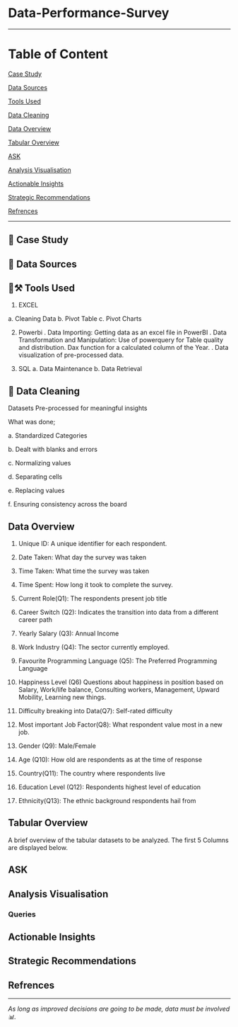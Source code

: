 # Data-Performance-Survey

---

# Table of Content

[Case Study](#case-study)

[Data Sources](#data-sources)

[Tools Used](#tools-used)

[Data Cleaning](#data-cleaning)

[Data Overview](#data-overview) 

[Tabular Overview](#tabular-overview) 

[ASK](#ask)

[Analysis Visualisation](#analysis-visualisation)

[Actionable Insights](#Actionable-insights)

[Strategic Recommendations](#strategic-recommendations)

[Refrences](#refrences)

---

## 💼 Case Study 


## 🧩 Data Sources

## 🔨⚒ Tools Used

1.	EXCEL

a.	Cleaning Data
b.	Pivot Table
c.	Pivot Charts

2.	Powerbi
.	Data Importing: Getting data as an excel file in PowerBI
.	Data Transformation and Manipulation: Use of powerquery for Table quality and distribution. Dax function for a calculated column of the Year. 
.	Data visualization of pre-processed data.

3.	SQL
a.	Data Maintenance
b.	Data Retrieval 


## 🧹 Data Cleaning

Datasets Pre-processed for meaningful insights 

What was done; 

a.	Standardized Categories

b.	Dealt with blanks and errors

c.	Normalizing values

d.	Separating cells

e.	Replacing values

f.	Ensuring consistency across the board


## Data Overview 

1.	Unique ID: A unique identifier for each respondent.

2.	Date Taken: What day the survey was taken

3.	Time Taken: What time the survey was taken 

4.	Time Spent: How long it took to complete the survey.

5.	Current Role(Q1): The respondents present job title

6.	Career Switch (Q2): Indicates the transition into data from a different career path

7.	Yearly Salary (Q3): Annual Income

8.	Work Industry (Q4): The sector currently employed.

9.	Favourite Programming Language (Q5): The Preferred Programming Language 

10.	Happiness Level (Q6) Questions about happiness in position based on Salary, Work/life balance, Consulting workers, Management, Upward Mobility, Learning new things.

11.	Difficulty breaking into Data(Q7): Self-rated difficulty

12.	Most important Job Factor(Q8): What respondent value most in a new job.

13.	Gender (Q9): Male/Female

14.	Age (Q10): How old are respondents as at the time of response

15.	Country(Q11): The country where respondents live

16.	Education Level (Q12): Respondents highest level of education 

17.	Ethnicity(Q13): The ethnic background respondents hail from


## Tabular Overview 

A brief overview of the tabular datasets to be analyzed. The first 5 Columns are displayed below. 

## ASK

## Analysis Visualisation

### Queries

## Actionable Insights

## Strategic Recommendations

## Refrences 

---

*As long as improved decisions are going to be made, data must be involved 📊.* 
